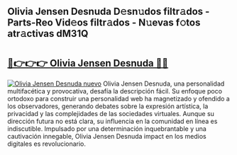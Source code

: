 ## Olivia Jensen Desnuda D𝚎sn𝚞dos filtr𝚊dos - Parts-Reo Vid𝚎os filtr𝚊dos - N𝚞evas f𝚘tos atr𝚊ctivas dM31Q

# <h2><a href="http://mb35x8b.tromn.icu/?c=Olivia+Jensen+Desnuda">🔗👉👉👉 Olivia Jensen Desnuda 🔗🔗</a></h2>

[![Olivia Jensen Desnuda nuevo](https://i.imgur.com/pEAQMta.gif)](http://mb35x8b.tromn.icu/?c=Olivia+Jensen+Desnuda)
Olivia Jensen Desnuda, una personalidad multifacética y provocativa, desafía la descripción fácil. Su enfoque poco ortodoxo para construir una personalidad web ha magnetizado y ofendido a los observadores, generando debates sobre la expresión artística, la privacidad y las complejidades de las sociedades virtuales. Aunque su dirección futura no está clara, su influencia en la comunidad en línea es indiscutible. Impulsado por una determinación inquebrantable y una cautivación innegable, Olivia Jensen Desnuda impact en los medios digitales es revolucionario.

